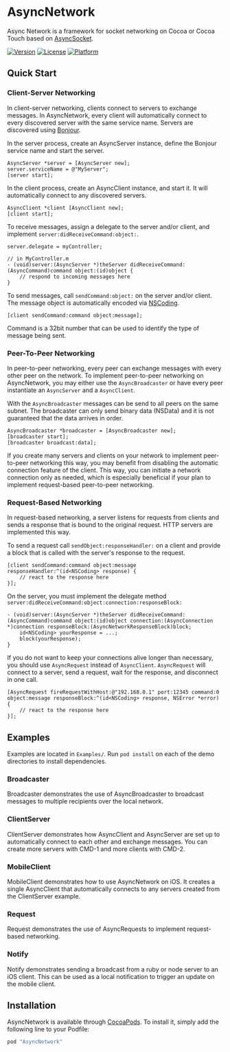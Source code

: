 # AsyncNetwork
Async Network is a framework for socket networking on Cocoa or Cocoa Touch based on
[AsyncSocket](https://github.com/robbiehanson/CocoaAsyncSocket).

[![Version](https://img.shields.io/cocoapods/v/AsyncNetwork.svg?style=flat)](http://cocoapods.org/pods/AsyncNetwork)
[![License](https://img.shields.io/cocoapods/l/AsyncNetwork.svg?style=flat)](http://cocoapods.org/pods/AsyncNetwork)
[![Platform](https://img.shields.io/cocoapods/p/AsyncNetwork.svg?style=flat)](http://cocoapods.org/pods/AsyncNetwork)

## Quick Start

### Client-Server Networking

In client-server networking, clients connect to servers to exchange messages.
In AsyncNetwork, every client will automatically connect to every discovered
server with the same service name. Servers are discovered using
[Bonjour](http://developer.apple.com/library/mac/#documentation/Cocoa/Conceptual/NetServices/Articles/about.html).

In the server process, create an AsyncServer instance, define the Bonjour
service name and start the server.

```objc
AsyncServer *server = [AsyncServer new];
server.serviceName = @"MyServer";
[server start];
```

In the client process, create an AsyncClient instance, and start it. It will
automatically connect to any discovered servers.

```objc
AsyncClient *client [AsyncClient new];
[client start];
```

To receive messages, assign a delegate to the server and/or client, and
implement `server:didReceiveCommand:object:`.

```objc
server.delegate = myController;

// in MyController.m
- (void)server:(AsyncServer *)theServer didReceiveCommand:(AsyncCommand)command object:(id)object {
    // respond to incoming messages here
}
````

To send messages, call `sendCommand:object:` on the server and/or client. The
message object is automatically encoded via
[NSCoding](https://developer.apple.com/library/mac/#documentation/Cocoa/Reference/Foundation/Protocols/NSCoding_Protocol/Reference/Reference.html).

```objc
[client sendCommand:command object:message];
```

Command is a 32bit number that can be used to identify the type of message being sent.

### Peer-To-Peer Networking

In peer-to-peer networking, every peer can exchange messages with every other
peer on the network. To implement peer-to-peer networking on AsyncNetwork, you
may either use the `AsyncBroadcaster` or have every peer instantiate an
`AsyncServer` and a `AsyncClient`.

With the `AsyncBroadcaster` messages can be send to all peers on the same
subnet. The broadcaster can only send binary data (NSData) and it is not
guaranteed that the data arrives in order.

```objc
AsyncBroadcaster *broadcaster = [AsyncBroadcaster new];
[broadcaster start];
[broadcaster broadcast:data];
```

If you create many servers and clients on your network to implement
peer-to-peer networking this way, you may benefit from disabling the
automatic connection feature of the client. This way, you can initiate a
network connection only as needed, which is especially beneficial if your
plan to implement request-based peer-to-peer networking.

### Request-Based Networking

In request-based networking, a server listens for requests from clients and
sends a response that is bound to the original request. HTTP servers are
implemented this way.

To send a request call `sendObject:responseHandler:` on a client and provide a
block that is called with the server's response to the request.

```objc
[client sendCommand:command object:message responseHandler:^(id<NSCoding> response) {
    // react to the response here
}];
```

On the server, you must implement the delegate method
`server:didReceiveCommand:object:connection:responseBlock:`

```objc
- (void)server:(AsyncServer *)theServer didReceiveCommand:(AsyncCommand)command object:(id)object connection:(AsyncConnection *)connection responseBlock:(AsyncNetworkResponseBlock)block;
	id<NSCoding> yourResponse = ...;
	block(yourResponse);
}
```

If you do not want to keep your connections alive longer than necessary, you
should use `AsyncRequest` instead of `AsyncClient`. `AsyncRequest` will connect
to a server, send a request, wait for the response, and disconnect in one call.

```objc
[AsyncRequest fireRequestWithHost:@"192.168.0.1" port:12345 command:0 object:message responseBlock:^(id<NSCoding> response, NSError *error) {
    // react to the response here
}];
```

## Examples

Examples are located in `Examples/`. Run `pod install` on each of the demo directories to install dependencies.

### Broadcaster

Broadcaster demonstrates the use of AsyncBroadcaster to broadcast messages to
multiple recipients over the local network.

### ClientServer

ClientServer demonstrates how AsyncClient and AsyncServer are set up to
automatically connect to each other and exchange messages. You can create
more servers with CMD-1 and more clients with CMD-2.

### MobileClient

MobileClient demonstrates how to use AsyncNetwork on iOS. It creates a single
AsyncClient that automatically connects to any servers created from
the ClientServer example.

### Request

Request demonstrates the use of AsyncRequests to implement request-based
networking.

### Notify

Notify demonstrates sending a broadcast from a ruby or node server to an iOS
client. This can be used as a local notification to trigger an update on the
mobile client.


## Installation

AsyncNetwork is available through [CocoaPods](http://cocoapods.org). To install
it, simply add the following line to your Podfile:

```ruby
pod "AsyncNetwork"
```